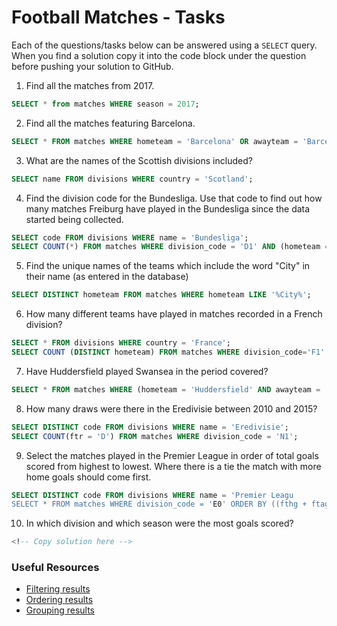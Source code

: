 # Football Matches - Tasks

Each of the questions/tasks below can be answered using a `SELECT` query. When you find a solution copy it into the code block under the question before pushing your solution to GitHub.

1) Find all the matches from 2017.

```sql
SELECT * from matches WHERE season = 2017;

```

2) Find all the matches featuring Barcelona.

```sql
SELECT * FROM matches WHERE hometeam = 'Barcelona' OR awayteam = 'Barcelona';
```

3) What are the names of the Scottish divisions included?

```sql
SELECT name FROM divisions WHERE country = 'Scotland';
```

4) Find the division code for the Bundesliga. Use that code to find out how many matches Freiburg have played in the Bundesliga since the data started being collected.

```sql
SELECT code FROM divisions WHERE name = 'Bundesliga';
SELECT COUNT(*) FROM matches WHERE division_code = 'D1' AND (hometeam = 'Freiburg' OR awayteam = 'Freiburg');

```

5) Find the unique names of the teams which include the word "City" in their name (as entered in the database)

```sql
SELECT DISTINCT hometeam FROM matches WHERE hometeam LIKE '%City%';

```

6) How many different teams have played in matches recorded in a French division?

```sql
SELECT * FROM divisions WHERE country = 'France';
SELECT COUNT (DISTINCT hometeam) FROM matches WHERE division_code='F1' OR division_code='F2';


```

7) Have Huddersfield played Swansea in the period covered?

```sql
SELECT * FROM matches WHERE (hometeam = 'Huddersfield' AND awayteam = 'Swansea') OR (hometeam = 'Swansea' AND awayteam = 'Huddersfield');


```

8) How many draws were there in the Eredivisie between 2010 and 2015?

```sql
SELECT DISTINCT code FROM divisions WHERE name = 'Eredivisie';
SELECT COUNT(ftr = 'D') FROM matches WHERE division_code = 'N1';


```

9) Select the matches played in the Premier League in order of total goals scored from highest to lowest. Where there is a tie the match with more home goals should come first.

```sql
SELECT DISTINCT code FROM divisions WHERE name = 'Premier Leagu
SELECT * FROM matches WHERE division_code = 'E0' ORDER BY ((fthg + ftag), fthg) DESC;


```

10) In which division and which season were the most goals scored?

```sql
<!-- Copy solution here -->


```

### Useful Resources

- [Filtering results](https://www.w3schools.com/sql/sql_where.asp)
- [Ordering results](https://www.w3schools.com/sql/sql_orderby.asp)
- [Grouping results](https://www.w3schools.com/sql/sql_groupby.asp)